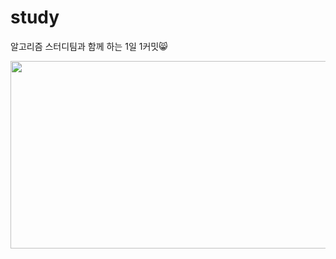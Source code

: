 # study
알고리즘 스터디팀과 함께 하는 1일 1커밋😸


<a href="https://www.solve-nyang.com"><img src="https://api.solve-nyang.com/compose/thdud4231" width="600" height="300"/></a>
